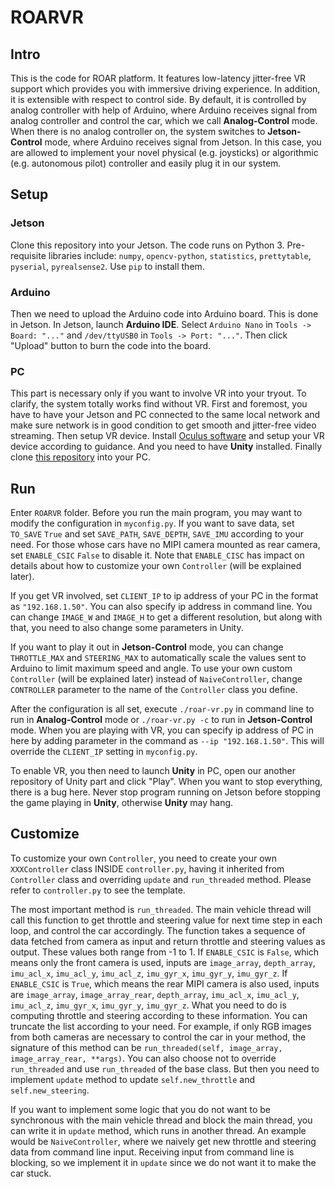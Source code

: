 # ROARVR

## Intro
This is the code for ROAR platform. It features low-latency jitter-free VR support which provides you with immersive driving experience. In addition, it is extensible with respect to control side. By default, it is controlled by analog controller with help of Arduino, where Arduino receives signal from analog controller and control the car, which we call **Analog-Control** mode. When there is no analog controller on, the system switches to **Jetson-Control** mode, where Arduino receives signal from Jetson. In this case, you are allowed to implement your novel physical (e.g. joysticks) or algorithmic (e.g. autonomous pilot) controller and easily plug it in our system.

## Setup

### Jetson
Clone this repository into your Jetson. The code runs on Python 3. Pre-requisite libraries include: `numpy`, `opencv-python`, `statistics`, `prettytable`, `pyserial`, `pyrealsense2`. Use `pip` to install them.

### Arduino
Then we need to upload the Arduino code into Arduino board. This is done in Jetson. In Jetson, launch **Arduino IDE**. Select `Arduino Nano` in `Tools -> Board: "..."` and `/dev/ttyUSB0` in `Tools -> Port: "..."`. Then click "Upload" button to burn the code into the board.


### PC
This part is necessary only if you want to involve VR into your tryout. To clarify, the system totally works find without VR. First and foremost, you have to have your Jetson and PC connected to the same local network and make sure network is in good condition to get smooth and jitter-free video streaming. Then setup VR device. Install [Oculus software](https://www.oculus.com/setup/) and setup your VR device according to guidance. And you need to have **Unity** installed. Finally clone [this repository](https://github.com/augcog/IRG-RACING-VR) into your PC.

## Run
Enter `ROARVR` folder. Before you run the main program, you may want to modify the configuration in `myconfig.py`. If you want to save data, set `TO_SAVE` `True` and set `SAVE_PATH`, `SAVE_DEPTH`, `SAVE_IMU` according to your need. For those whose cars have no MIPI camera mounted as rear camera, set `ENABLE_CSIC` `False` to disable it. Note that `ENABLE_CISC` has impact on details about how to customize your own `Controller` (will be explained later).

If you get VR involved, set `CLIENT_IP` to ip address of your PC in the format as `"192.168.1.50"`. You can also specify ip address in command line. You can change `IMAGE_W` and `IMAGE_H` to get a different resolution, but along with that, you need to also change some parameters in Unity<!--- how to do this -->.

If you want to play it out in **Jetson-Control** mode, you can change `THROTTLE_MAX` and `STEERING_MAX` to automatically scale the values sent to Arduino to limit maximum speed and angle. To use your own custom `Controller` (will be explained later) instead of `NaiveController`, change `CONTROLLER` parameter to the name of the `Controller` class you define.

After the configuration is all set, execute `./roar-vr.py` in command line to run in **Analog-Control** mode or `./roar-vr.py -c` to run in **Jetson-Control** mode. When you are playing with VR, you can specify ip address of PC in here by adding parameter in the command as `--ip "192.168.1.50"`. This will override the `CLIENT_IP` setting in `myconfig.py`.

To enable VR, you then need to launch **Unity** in PC, open our another repository of Unity part and click "Play". When you want to stop everything, there is a bug here. Never stop program running on Jetson before stopping the game playing in **Unity**, otherwise **Unity** may hang.

## Customize
To customize your own `Controller`, you need to create your own `XXXController` class INSIDE `controller.py`, having it inherited from `Controller` class and overriding `update` and `run_threaded` method. Please refer to `controller.py` to see the template.

The most important method is `run_threaded`. The main vehicle thread will call this function to get throttle and steering value for next time step in each loop, and control the car accordingly. The function takes a sequence of data fetched from camera as input and return throttle and steering values as output. These values both range from -1 to 1. If `ENABLE_CSIC` is `False`, which means only the front camera is used, inputs are `image_array`, `depth_array`, `imu_acl_x`, `imu_acl_y`, `imu_acl_z`, `imu_gyr_x`, `imu_gyr_y`, `imu_gyr_z`. If `ENABLE_CSIC` is `True`, which means the rear MIPI camera is also used, inputs are `image_array`, `image_array_rear`, `depth_array`, `imu_acl_x`, `imu_acl_y`, `imu_acl_z`, `imu_gyr_x`, `imu_gyr_y`, `imu_gyr_z`. What you need to do is computing throttle and steering according to these information. You can truncate the list according to your need. For example, if only RGB images from both cameras are necessary to control the car in your method, the signature of this method can be `run_threaded(self, image_array, image_array_rear, **args)`. You can also choose not to override `run_threaded` and use `run_threaded` of the base class. But then you need to implement `update` method to update `self.new_throttle` and `self.new_steering`.

If you want to implement some logic that you do not want to be synchronous with the main vehicle thread and block the main thread, you can write it in `update` method, which runs in another thread. An example would be `NaiveController`, where we naively get new throttle and steering data from command line input. Receiving input from command line is blocking, so we implement it in `update` since we do not want it to make the car stuck.